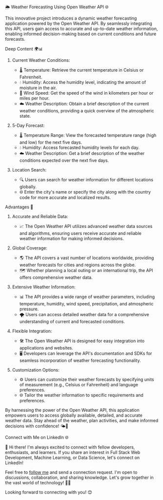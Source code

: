 🌦️ Weather Forecasting Using Open Weather API 🌐

This innovative project introduces a dynamic weather forecasting application powered by the Open Weather API. By seamlessly integrating this API, users gain access to accurate and up-to-date weather information, enabling informed decision-making based on current conditions and future forecasts.

 Deep Content 🌍📊

1. Current Weather Conditions:
   - 🌡️ Temperature: Retrieve the current temperature in Celsius or Fahrenheit.
   - 💧 Humidity: Access the humidity level, indicating the amount of moisture in the air.
   - 💨 Wind Speed: Get the speed of the wind in kilometers per hour or miles per hour.
   - ☁️ Weather Description: Obtain a brief description of the current weather conditions, providing a quick overview of the atmospheric state.

2. 5-Day Forecast:
   - 🌡️ Temperature Range: View the forecasted temperature range (high and low) for the next five days.
   - 💧 Humidity: Access forecasted humidity levels for each day.
   - ☁️ Weather Description: Get a brief description of the weather conditions expected over the next five days.

3. Location Search:
   - 🔍 Users can search for weather information for different locations globally.
   - 🌐 Enter the city's name or specify the city along with the country code for more accurate and localized results.

 Advantages 🌟

1. Accurate and Reliable Data:
   - 📈 The Open Weather API utilizes advanced weather data sources and algorithms, ensuring users receive accurate and reliable weather information for making informed decisions.

2. Global Coverage:
   - 🌎 The API covers a vast number of locations worldwide, providing weather forecasts for cities and regions across the globe.
   - 🗺️ Whether planning a local outing or an international trip, the API offers comprehensive weather data.

3. Extensive Weather Information:
   - 📊 The API provides a wide range of weather parameters, including temperature, humidity, wind speed, precipitation, and atmospheric pressure.
   - 🌪️ Users can access detailed weather data for a comprehensive understanding of current and forecasted conditions.

4. Flexible Integration:
   - 🛠️ The Open Weather API is designed for easy integration into applications and websites.
   - 🖥️ Developers can leverage the API's documentation and SDKs for seamless incorporation of weather forecasting functionality.

5. Customization Options:
   - ⚙️ Users can customize their weather forecasts by specifying units of measurement (e.g., Celsius or Fahrenheit) and language preferences.
   - 🌐 Tailor the weather information to specific requirements and preferences.

By harnessing the power of the Open Weather API, this application empowers users to access globally available, detailed, and accurate weather data. Stay ahead of the weather, plan activities, and make informed decisions with confidence! 🌤️📆


Connect with Me on LinkedIn 🌐

👋 Hi there! I'm always excited to connect with fellow developers, enthusiasts, and learners. If you share an interest in Full Stack Web Development, Machine Learning, or Data Science, let's connect on LinkedIn!

Feel free to [follow me](https://www.linkedin.com/in/suresh-kumar-k-398439237/) and send a connection request. I'm open to discussions, collaboration, and sharing knowledge. Let's grow together in the vast world of technology! 🚀✨

Looking forward to connecting with you! 😊
